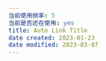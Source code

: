 ```yaml
---
当前使用频率: 5
当前是否还在使用: yes
title: Auto Link Title
date created: 2023-01-23
date modified: 2023-03-07
---
```

